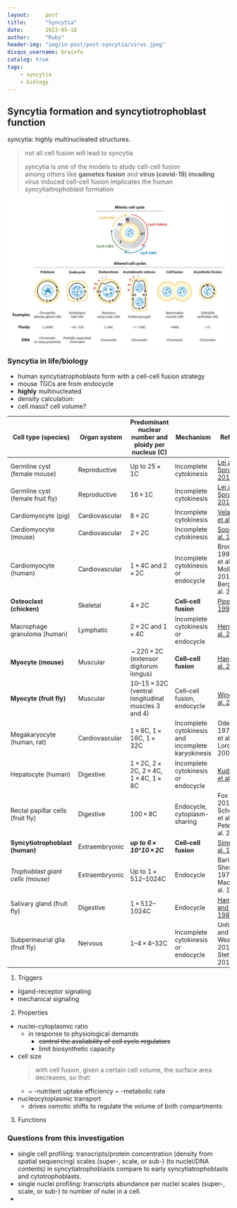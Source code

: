 ```yaml
---
layout:     post
title:      "Syncytia"
date:       2023-05-18
author:     "Ruby"
header-img: "img/in-post/post-syncytia/virus.jpeg"
disqus_username: brainfo
catalog: true
tags:
    - syncytia
    - biology
---
```

## Syncytia formation and syncytiotrophoblast function
syncytia: highly multinucleated structures.
> not all cell fusion will lead to syncytia
>
> syncytia is one of the models to study cell-cell fusion  
    among others like **gametes fusion** and **virus (covid-19) invading**  
    virus induced cell-cell fusion implicates the human syncytialtrophoblast formation 

![multinucleated](/img/in-post/post-syncytia/ncratio.jpg)
### Syncytia in life/biology
- human syncytiatrophoblasts form with a cell-cell fusion strategy
- mouse TGCs are from endocycle
- **highly** multinucleated
- density calculation: 
- cell mass? cell volume? 

| Cell type (species)               | Organ system   | Predominant nuclear number and ploidy per nucleus (C) | Mechanism                                          | References                                                                                                                                                                                                                                                                                                                                                                           |
| --------------------------------- | -------------- | ----------------------------------------------------- | -------------------------------------------------- | ------------------------------------------------------------------------------------------------------------------------------------------------------------------------------------------------------------------------------------------------------------------------------------------------------------------------------------------------------------------------------------ |
| Germline cyst (female mouse)      | Reproductive   | Up to 25 × 1C                                         | Incomplete cytokinesis                             | [Lei and Spradling 2016](https://doi.org/10.1126/science.aad2156)                                                                                                    |
| Germline cyst (female fruit fly)  | Reproductive   | 16 × 1C                                               | Incomplete cytokinesis                             | [Lei and Spradling 2016](https://doi.org/10.1126/science.aad2156)                                                                                                    |
| Cardiomyocyte (pig)               | Cardiovascular | 8 × 2C                                                | Incomplete cytokinesis                             | [Velayutham et al. 2020](https://doi.org/10.1016/j.yjmcc.2020.07.004)                                                          |
| Cardiomyocyte (mouse)             | Cardiovascular | 2 × 2C                                                | Incomplete cytokinesis                             | [Soonpaa et al. 1996](https://doi.org/10.1152/ajpheart.1996.271.5.H2183)                                                                                 |
| Cardiomyocyte (human)             | Cardiovascular | 1 × 4C and 2 × 2C                                     | Incomplete cytokinesis or endocycle                | Brodsky et al. 1992; Hesse et al. 2012; Mollova et al. 2013; Bergmann et al. 2015                                                                                                                                                                                                                                                                                                  |
| **Osteoclast (chicken)**              | Skeletal       | 4 × 2C                                                | **Cell–cell fusion**                                   | [Piper et al. 1992](https://doi.org/10.1007/BF00185977)                                                                              |
| Macrophage granuloma (human)      | Lymphatic      | 2 × 2C and 1 × 4C                                     | Incomplete cytokinesis or endocycle                | [Herrtwich et al. 2016](https://doi.org/10.1016/j.cell.2016.09.054)                                                                                       |
| **Myocyte (mouse)**                   | Muscular       |  ~ 220 × 2C (extensor digitorum longus)               | **Cell–cell fusion**                                   | [Hansson et al. 2020](https://doi.org/10.1038/s41467-020-20057-8)                                                                      |
| **Myocyte (fruit fly)**               | Muscular       | 10–15 × 32C (ventral longitudinal muscles 3 and 4)    | Cell–cell fusion, endocycle                        | [Windner et al. 2019](https://doi.org/10.1016/j.devcel.2019.02.020)                                                                          |
| Megakaryocyte (human, rat)        | Cardiovascular | 1 × 8C, 1 × 16C, 1 × 32C                              | Incomplete cytokinesis and incomplete karyokinesis | Odell et al. 1976; Brown et al. 1997; Lordier et al. 2008                                                                                                                                                                                                                                                                                                                          |
| Hepatocyte (human)                | Digestive      | 1 × 2C, 2 × 2C, 2 × 4C, 1 × 4C, 1 × 8C                | Incomplete cytokinesis or endocycle                | [Kudryavtsev et al. 1993](https://doi.org/10.1007/BF02915139)                                                |
| Rectal papillar cells (fruit fly) | Digestive      | 100 × 8C                                              | Endocycle, cytoplasm-sharing                       | Fox et al. 2010; Schoenfelder et al. 2014; Peterson et al. 2020                                                                                                                                                                                                                                                                                                                    |
| **Syncytiotrophoblast (human)**       | Extraembryonic | **_up to 6 × 10^10 × 2C_**                                  | **Cell–cell fusion**                                   | [Simpson et al. 1992](https://doi.org/10.1016/0143-4004(92)90055-X) |
| _Trophoblast giant cells (mouse)_   | Extraembryonic | Up to 1 × 512–1024C                                   | Endocycle                                          | Barlow and Sherman 1972; MacAuley et al. 1998                                                                                                                                                                                                                                                                                                                                      |
| Salivary gland (fruit fly)        | Digestive      | 1 × 512–1024C                                         | Endocycle                                          | [Hammond and Laird 1985](https://doi.org/10.1007/BF00328223)                                                         |
| Subperineurial glia (fruit fly)   | Nervous        | 1–4 × 4–32C                                           | Incomplete cytokinesis or endocycle                | Unhavaithaya and Orr-Weaver 2012; Von Stetina et al. 2018                                                                                                                                                                                                                                                                                                                          |

1. Triggers
- ligand-receptor signaling
- mechanical signaling

2. Properties
- nuclei-cytoplasmic ratio
  - in response to physiological demands
    - ~~control the avaliability of cell cycle regulators~~
    - limit biosynthetic capacity
- cell size
  > with cell fusion, given a certain cell volume, the surface area decreases, so that:
  - ~ -nutritent uptake efficiency ~ -metabolic rate
- nucleocytoplasmic transport
  - drives osmotic shifts to regulate the volume of both compartments

3. Functions

<!-- ### Syncytiotrophoblast specifically -->

### Questions from this investigation
- single cell profiling: transcripts/protein concentration (density from spatial sequencing) scales (super-, scale, or sub-) (to nuclei/DNA contents) in syncytiatrophoblasts compare to early syncytiatrophoblasts and cytotrophoblasts.
- single nuclei profiling: transcripts abundance per nuclei scales (super-, scale, or sub-) to number of nulei in a cell.
- 

